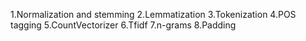 1.Normalization and stemming
2.Lemmatization
3.Tokenization
4.POS tagging
5.CountVectorizer
6.Tfidf
7.n-grams
8.Padding
